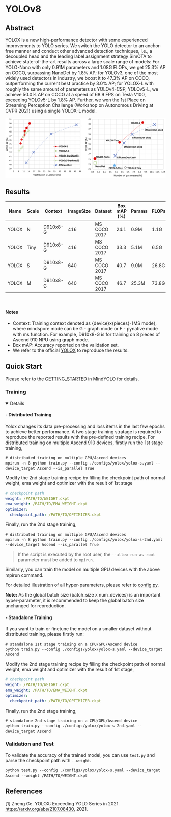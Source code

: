 # YOLOv8

## Abstract
YOLOX is a new high-performance detector with some experienced improvements to YOLO series. We switch the YOLO detector to an anchor-free manner and conduct other advanced detection techniques, i.e., a decoupled head and the leading label assignment strategy SimOTA to achieve state-of-the-art results across a large scale range of models: For YOLO-Nano with only 0.91M parameters and 1.08G FLOPs, we get 25.3% AP on COCO, surpassing NanoDet by 1.8% AP; for YOLOv3, one of the most widely used detectors in industry, we boost it to 47.3% AP on COCO, outperforming the current best practice by 3.0% AP; for YOLOX-L with roughly the same amount of parameters as YOLOv4-CSP, YOLOv5-L, we achieve 50.0% AP on COCO at a speed of 68.9 FPS on Tesla V100, exceeding YOLOv5-L by 1.8% AP. Further, we won the 1st Place on Streaming Perception Challenge (Workshop on Autonomous Driving at CVPR 2021) using a single YOLOX-L model.
<div align=center>
<img src="https://raw.githubusercontent.com/zhanghuiyao/pics/main/mindyoloyolox_baseline.png"/>
</div>

## Results

<div align="center">

| Name   | Scale | Context  | ImageSize | Dataset      | Box mAP (%) | Params | FLOPs | Recipe                                                                                                                                                                                         | Download                                                                                                             |
|--------|-------|----------|-----------|--------------|-------------|--------|-------|------------------------------------------------------------------------------------------------------------------------------------------------------------------------------------------------|----------------------------------------------------------------------------------------------------------------------|
| YOLOX  | N     | D910x8-G | 416       | MS COCO 2017 | 24.1        | 0.9M   | 1.1G  | [yaml1](https://github.com/mindspore-lab/mindyolo/blob/master/configs/yolox/yolox-nano.yaml)  [yaml2](https://github.com/mindspore-lab/mindyolo/blob/master/configs/yolox/yolox-nano-2nd.yaml) | [weights](https://download.mindspore.cn/toolkits/mindyolo/yolox/yolox-n_300e_map241-ec9815e3.ckpt)                |
| YOLOX  | Tiny  | D910x8-G | 416       | MS COCO 2017 | 33.3        | 5.1M   | 6.5G  | [yaml1](https://github.com/mindspore-lab/mindyolo/blob/master/configs/yolox/yolox-tiny.yaml)  [yaml2](https://github.com/mindspore-lab/mindyolo/blob/master/configs/yolox/yolox-tiny-2nd.yaml) | [weights](https://download.mindspore.cn/toolkits/mindyolo/yolox/yolox-tiny_300e_map333-e5ae3a2e.ckpt)                |
| YOLOX  | S     | D910x8-G | 640       | MS COCO 2017 | 40.7        | 9.0M   | 26.8G | [yaml1](https://github.com/mindspore-lab/mindyolo/blob/master/configs/yolox/yolox-s.yaml)    [yaml2](https://github.com/mindspore-lab/mindyolo/blob/master/configs/yolox/yolox-s-2nd.yaml)     | [weights](https://download.mindspore.cn/toolkits/mindyolo/yolox/yolox-s_300e_map407-0983e07f.ckpt)                   |
| YOLOX  | M     | D910x8-G | 640       | MS COCO 2017 | 46.7        | 25.3M  | 73.8G | [yaml1](https://github.com/mindspore-lab/mindyolo/blob/master/configs/yolox/yolox-m.yaml)    [yaml2](https://github.com/mindspore-lab/mindyolo/blob/master/configs/yolox/yolox-m.yaml)         | [weights](https://download.mindspore.cn/toolkits/mindyolo/yolox/yolox-m_300e_map467-1db321ee.ckpt)                   |

</div>
<br>

#### Notes

- Context: Training context denoted as {device}x{pieces}-{MS mode}, where mindspore mode can be G - graph mode or F - pynative mode with ms function. For example, D910x8-G is for training on 8 pieces of Ascend 910 NPU using graph mode.
- Box mAP: Accuracy reported on the validation set.
- We refer to the official [YOLOX](https://github.com/Megvii-BaseDetection/YOLOX) to reproduce the results.

## Quick Start

Please refer to the [GETTING_STARTED](https://github.com/mindspore-lab/mindyolo/blob/master/GETTING_STARTED.md) in MindYOLO for details.

### Training

<details open>

#### - Distributed Training

Yolox changes its data pre-processing and loss items in the last few epochs to achieve better performance. A two stage training stratage is required to reproduce the reported results with the pre-defined training recipe. For distributed training on multiple Ascend 910 devices, firstly run the 1st stage training,
```shell
# distributed training on multiple GPU/Ascend devices
mpirun -n 8 python train.py --config ./configs/yolox/yolox-s.yaml --device_target Ascend --is_parallel True
```
Modify the 2nd stage training recipe by filling the checkpoint path of normal weight, ema weight and optimizer with the result of 1st stage
```yaml
# checkpoint path
weight: /PATH/TO/WEIGHT.ckpt
ema_weight: /PATH/TO/EMA_WEIGHT.ckpt
optimizer:
  checkpoint_path: /PATH/TO/OPTIMIZER.ckpt
```
Finally, run the 2nd stage training,
```shell
# distributed training on multiple GPU/Ascend devices
mpirun -n 8 python train.py --config ./configs/yolox/yolox-s-2nd.yaml --device_target Ascend --is_parallel True
```
> If the script is executed by the root user, the `--allow-run-as-root` parameter must be added to `mpirun`.


Similarly, you can train the model on multiple GPU devices with the above mpirun command.

For detailed illustration of all hyper-parameters, please refer to [config.py](https://github.com/mindspore-lab/mindyolo/blob/master/mindyolo/utils/config.py).

**Note:**  As the global batch size  (batch_size x num_devices) is an important hyper-parameter, it is recommended to keep the global batch size unchanged for reproduction.

#### - Standalone Training

If you want to train or finetune the model on a smaller dataset without distributed training, please firstly run:

```shell
# standalone 1st stage training on a CPU/GPU/Ascend device
python train.py --config ./configs/yolox/yolox-s.yaml --device_target Ascend
```
Modify the 2nd stage training recipe by filling the checkpoint path of normal weight, ema weight and optimizer with the result of 1st stage,
```yaml
# checkpoint path
weight: /PATH/TO/WEIGHT.ckpt
ema_weight: /PATH/TO/EMA_WEIGHT.ckpt
optimizer:
  checkpoint_path: /PATH/TO/OPTIMIZER.ckpt
```
Finally, run the 2nd stage training,
```shell
# standalone 2nd stage training on a CPU/GPU/Ascend device
python train.py --config ./configs/yolox/yolox-s-2nd.yaml --device_target Ascend
```
</details>

### Validation and Test

To validate the accuracy of the trained model, you can use `test.py` and parse the checkpoint path with `--weight`.

```
python test.py --config ./configs/yolox/yolox-s.yaml --device_target Ascend --weight /PATH/TO/WEIGHT.ckpt
```

## References

<!--- Guideline: Citation format should follow GB/T 7714. -->
[1] Zheng Ge. YOLOX: Exceeding YOLO Series in 2021. https://arxiv.org/abs/2107.08430, 2021.
